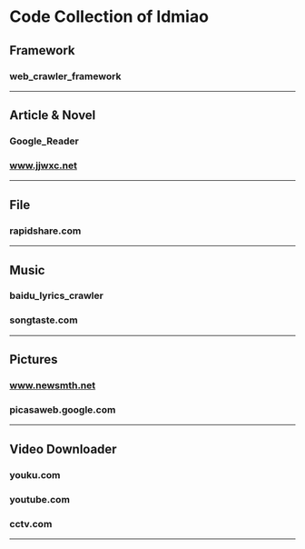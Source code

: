# Code Collection of ldmiao #

## Framework ##

### web\_crawler\_framework ###


---


## Article & Novel ##

### Google\_Reader ###

### www.jjwxc.net ###


---

## File ##

### rapidshare.com ###


---


## Music ##

### baidu\_lyrics\_crawler ###

### songtaste.com ###


---


## Pictures ##

### www.newsmth.net ###

### picasaweb.google.com ###


---


## Video Downloader ##

### youku.com ###

### youtube.com ###

### cctv.com ###


---
